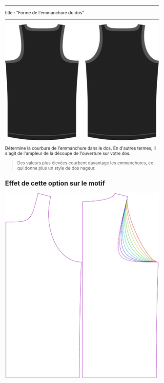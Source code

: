 - - -
title : "Forme de l'emmanchure du dos"
- - -

![L'option de la forme de l'emmanchure du dos sur Aaron](./backlinebend.svg)

Détermine la courbure de l'emmanchure dans le dos. En d'autres termes, il s'agit de l'ampleur de la découpe de l'ouverture sur votre dos.

> Des valeurs plus élevées courbent davantage les emmanchures, ce qui donne plus un style de dos nageur.

## Effet de cette option sur le motif

![Cette image montre l'effet de cette option en superposant plusieurs variantes qui ont une valeur différente pour cette option](aaron_backlinebend_sample.svg "Effet de cette option sur le patron")
